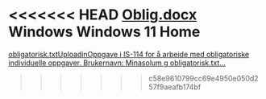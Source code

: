 <<<<<<< HEAD
[Oblig.docx](https://github.com/user-attachments/files/16985856/Oblig.docx)
Windows Windows 11 Home
=======
[obligatorisk.txt](https://github.com/user-attachments/files/16998612/obligatorisk.txt)[UploadinOppgave i IS-114 for å arbeide med obligatoriske individuelle oppgaver.
Brukernavn: Minasolum g obligatorisk.txt…]()
>>>>>>> c58e9610799cc69e4950e050d257f9aeafb174bf
